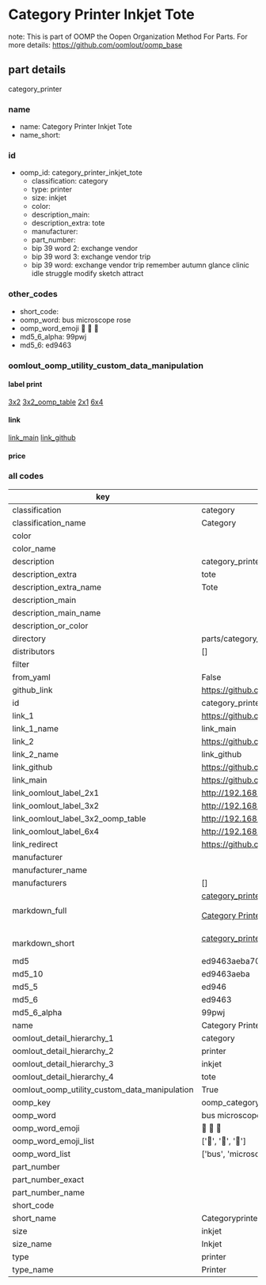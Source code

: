 # Category Printer Inkjet Tote  

note: This is part of OOMP the Oopen Organization Method For Parts. For more details: https://github.com/oomlout/oomp_base

##  part details
  



category_printer



### name
* name: Category Printer Inkjet Tote
* name_short: 
### id
* oomp_id: category_printer_inkjet_tote
  * classification: category
  * type: printer
  * size: inkjet
  * color: 
  * description_main: 
  * description_extra: tote
  * manufacturer: 
  * part_number: 
  * bip 39 word 2: exchange vendor
  * bip 39 word 3: exchange vendor trip
  * bip 39 word: exchange vendor trip remember autumn glance clinic idle struggle modify sketch attract

### other_codes
* short_code: 
* oomp_word: bus microscope rose
* oomp_word_emoji :bus: :microscope: :rose:
* md5_6_alpha: 99pwj
* md5_6: ed9463






### oomlout_oomp_utility_custom_data_manipulation
#### label print
[3x2](http://192.168.1.245:1112/?label=oomp%2099pwj)
[3x2_oomp_table](http://192.168.1.108:1112/?label=oomp%2099pwj)
[2x1](http://192.168.1.242:1112/?label=oomp%2099pwj)
[6x4](http://192.168.1.55:1112/?label=oomp%2099pwj)    

#### link

[link_main](https://github.com/oomlout/oomlout_oomp_version_1_messy/tree/main/parts/category_printer_inkjet_tote) [link_github](https://github.com/oomlout/oomlout_oomp_version_1_messy/tree/main/parts/category_printer_inkjet_tote)                             

#### price







### all codes 
| key | value |  
| --- | --- |  
| classification | category |  
| classification_name | Category |  
| color |  |  
| color_name |  |  
| description | category_printer |  
| description_extra | tote |  
| description_extra_name | Tote |  
| description_main |  |  
| description_main_name |  |  
| description_or_color |   |  
| directory | parts/category_printer_inkjet_tote |  
| distributors | [] |  
| filter |  |  
| from_yaml | False |  
| github_link | https://github.com/oomlout/oomlout_oomp_part_src/tree/main/parts/category_printer_inkjet_tote |  
| id | category_printer_inkjet_tote |  
| link_1 | https://github.com/oomlout/oomlout_oomp_version_1_messy/tree/main/parts/category_printer_inkjet_tote |  
| link_1_name | link_main |  
| link_2 | https://github.com/oomlout/oomlout_oomp_version_1_messy/tree/main/parts/category_printer_inkjet_tote |  
| link_2_name | link_github |  
| link_github | https://github.com/oomlout/oomlout_oomp_version_1_messy/tree/main/parts/category_printer_inkjet_tote |  
| link_main | https://github.com/oomlout/oomlout_oomp_version_1_messy/tree/main/parts/category_printer_inkjet_tote |  
| link_oomlout_label_2x1 | http://192.168.1.242:1112/?label=oomp%2099pwj |  
| link_oomlout_label_3x2 | http://192.168.1.245:1112/?label=oomp%2099pwj |  
| link_oomlout_label_3x2_oomp_table | http://192.168.1.108:1112/?label=oomp%2099pwj |  
| link_oomlout_label_6x4 | http://192.168.1.55:1112/?label=oomp%2099pwj |  
| link_redirect | https://github.com/oomlout/oomlout_oomp_version_1_messy/tree/main/parts/category_printer_inkjet_tote |  
| manufacturer |  |  
| manufacturer_name |  |  
| manufacturers | [] |  
| markdown_full | [category_printer_inkjet_tote](none)<br>[](none)<br>[Category Printer Inkjet Tote](none)<br><br> |  
| markdown_short | [category_printer_inkjet_tote](none)<br><br> |  
| md5 | ed9463aeba70a5658a87db5bd1bc8a75 |  
| md5_10 | ed9463aeba |  
| md5_5 | ed946 |  
| md5_6 | ed9463 |  
| md5_6_alpha | 99pwj |  
| name | Category Printer Inkjet Tote |  
| oomlout_detail_hierarchy_1 | category |  
| oomlout_detail_hierarchy_2 | printer |  
| oomlout_detail_hierarchy_3 | inkjet |  
| oomlout_detail_hierarchy_4 | tote |  
| oomlout_oomp_utility_custom_data_manipulation | True |  
| oomp_key | oomp_category_printer_inkjet_tote |  
| oomp_word | bus microscope rose |  
| oomp_word_emoji | :bus: :microscope: :rose: |  
| oomp_word_emoji_list | [':bus:', ':microscope:', ':rose:'] |  
| oomp_word_list | ['bus', 'microscope', 'rose'] |  
| part_number |  |  
| part_number_exact |  |  
| part_number_name |  |  
| short_code |  |  
| short_name | Categoryprinter |  
| size | inkjet |  
| size_name | Inkjet |  
| type | printer |  
| type_name | Printer |  
